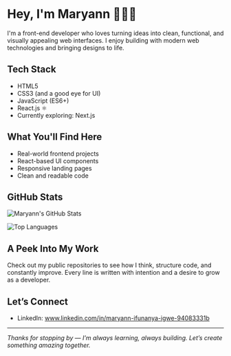 # Hey, I'm Maryann 👩🏽‍💻

I'm a front-end developer who loves turning ideas into clean, functional, and visually appealing web interfaces. I enjoy building with modern web technologies and bringing designs to life.

## Tech Stack

- HTML5  
- CSS3 (and a good eye for UI)  
- JavaScript (ES6+)  
- React.js ⚛️  
- Currently exploring: Next.js  

## What You'll Find Here

- Real-world frontend projects  
- React-based UI components  
- Responsive landing pages  
- Clean and readable code  

## GitHub Stats

![Maryann's GitHub Stats](https://github-readme-stats.vercel.app/api?username=Maryann1980&show_icons=true&theme=radical)

![Top Languages](https://github-readme-stats.vercel.app/api/top-langs/?username=Maryann1980&layout=compact&theme=radical)


##  A Peek Into My Work

Check out my public repositories to see how I think, structure code, and constantly improve. Every line is written with intention and a desire to grow as a developer.

##  Let’s Connect

- LinkedIn: www.linkedin.com/in/maryann-ifunanya-igwe-94083331b

---

*Thanks for stopping by — I’m always learning, always building. Let’s create something amazing together.*

